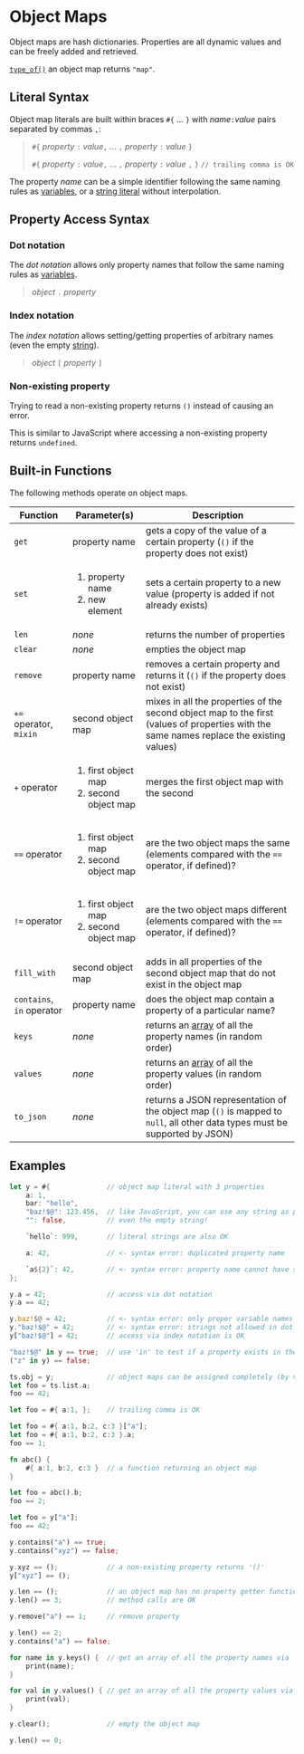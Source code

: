 Object Maps
===========

Object maps are hash dictionaries. Properties are all dynamic values and can be freely added and retrieved.

[`type_of()`](type-of.md) an object map returns `"map"`.


Literal Syntax
--------------

Object map literals are built within braces `#{` ... `}` with _name_`:`_value_ pairs separated by
commas `,`:

> `#{` _property_ `:` _value_`,` ... `,` _property_ `:` _value_ `}`
>
> `#{` _property_ `:` _value_`,` ... `,` _property_ `:` _value_ `,` `}`     `// trailing comma is OK`

The property _name_ can be a simple identifier following the same naming rules as
[variables](variables.md), or a [string literal](../appendix/literals.md) without interpolation.


Property Access Syntax
----------------------

### Dot notation

The _dot notation_ allows only property names that follow the same naming rules as
[variables](variables.md).

> _object_ `.` _property_

### Index notation

The _index notation_ allows setting/getting properties of arbitrary names (even the empty
[string](strings-chars.md)).

> _object_ `[` _property_ `]`

### Non-existing property

Trying to read a non-existing property returns `()` instead of causing an error.

This is similar to JavaScript where accessing a non-existing property returns `undefined`.


Built-in Functions
------------------

The following methods operate on object maps.

| Function                  | Parameter(s)                                                 | Description                                                                                                                              |
| ------------------------- | ------------------------------------------------------------ | ---------------------------------------------------------------------------------------------------------------------------------------- |
| `get`                     | property name                                                | gets a copy of the value of a certain property (`()` if the property does not exist)                                                     |
| `set`                     | <ol><li>property name</li><li>new element</li></ol>          | sets a certain property to a new value (property is added if not already exists)                                                         |
| `len`                     | _none_                                                       | returns the number of properties                                                                                                         |
| `clear`                   | _none_                                                       | empties the object map                                                                                                                   |
| `remove`                  | property name                                                | removes a certain property and returns it (`()` if the property does not exist)                                                          |
| `+=` operator, `mixin`    | second object map                                            | mixes in all the properties of the second object map to the first (values of properties with the same names replace the existing values) |
| `+` operator              | <ol><li>first object map</li><li>second object map</li></ol> | merges the first object map with the second                                                                                              |
| `==` operator             | <ol><li>first object map</li><li>second object map</li></ol> | are the two object maps the same (elements compared with the `==` operator, if defined)?                                                 |
| `!=` operator             | <ol><li>first object map</li><li>second object map</li></ol> | are the two object maps different (elements compared with the `==` operator, if defined)?                                                |
| `fill_with`               | second object map                                            | adds in all properties of the second object map that do not exist in the object map                                                      |
| `contains`, `in` operator | property name                                                | does the object map contain a property of a particular name?                                                                             |
| `keys`                    | _none_                                                       | returns an [array](arrays.md) of all the property names (in random order)                                                                |
| `values`                  | _none_                                                       | returns an [array](arrays.md) of all the property values (in random order)                                                               |
| `to_json`                 | _none_                                                       | returns a JSON representation of the object map (`()` is mapped to `null`, all other data types must be supported by JSON)               |


Examples
--------

```rust
let y = #{              // object map literal with 3 properties
    a: 1,
    bar: "hello",
    "baz!$@": 123.456,  // like JavaScript, you can use any string as property names...
    "": false,          // even the empty string!

    `hello`: 999,       // literal strings are also OK

    a: 42,              // <- syntax error: duplicated property name

    `a${2}`: 42,        // <- syntax error: property name cannot have string interpolation
};

y.a = 42;               // access via dot notation
y.a == 42;

y.baz!$@ = 42;          // <- syntax error: only proper variable names allowed in dot notation
y."baz!$@" = 42;        // <- syntax error: strings not allowed in dot notation
y["baz!$@"] = 42;       // access via index notation is OK

"baz!$@" in y == true;  // use 'in' to test if a property exists in the object map
("z" in y) == false;

ts.obj = y;             // object maps can be assigned completely (by value copy)
let foo = ts.list.a;
foo == 42;

let foo = #{ a:1, };    // trailing comma is OK

let foo = #{ a:1, b:2, c:3 }["a"];
let foo = #{ a:1, b:2, c:3 }.a;
foo == 1;

fn abc() {
    #{ a:1, b:2, c:3 }  // a function returning an object map
}

let foo = abc().b;
foo == 2;

let foo = y["a"];
foo == 42;

y.contains("a") == true;
y.contains("xyz") == false;

y.xyz == ();            // a non-existing property returns '()'
y["xyz"] == ();

y.len == ();            // an object map has no property getter function
y.len() == 3;           // method calls are OK

y.remove("a") == 1;     // remove property

y.len() == 2;
y.contains("a") == false;

for name in y.keys() {  // get an array of all the property names via 'keys'
    print(name);
}

for val in y.values() { // get an array of all the property values via 'values'
    print(val);
}

y.clear();              // empty the object map

y.len() == 0;
```
